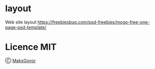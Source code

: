 # layout
Web site layout https://freebiesbug.com/psd-freebies/mogo-free-one-page-psd-template/

# Licence MIT
 
Ⓒ [MaksGovor](https://github.com/MaksGovor)
